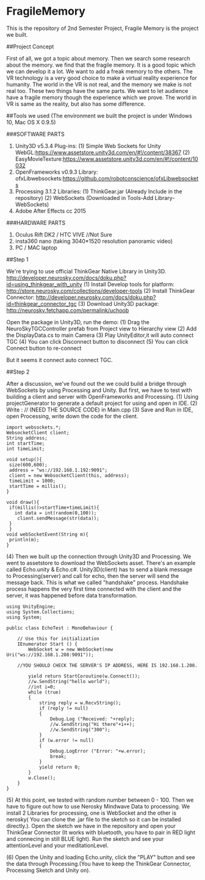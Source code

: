 # FragileMemory

This is the repository of 2nd Semester Project, Fragile Memory is the project we built.


##Project Concept

First of all, we got a topic about memory. Then we search some research about the memory. we find that the fragile memory. It is a good topic which we can develop it a lot. We want to add a freak memory to the others. The VR technology is a very good choice to make a virtual reality experience for humanity. The world in the VR is not real, and the memory we make is not real too. These two things have the same parts.
We want to let audience have a fragile memory though the experience which we prove. The world in VR is same as the reality, but also has some difference.


##Tools we used
(The environment we built the project is under Windows 10, Mac OS X 0.9.5)

###SOFTWARE PARTS
1. Unity3D v5.3.4
Plug-ins:
  (1) Simple Web Sockets for Unity WebGL:https://www.assetstore.unity3d.com/en/#!/content/38367
  (2) EasyMovieTexture:https://www.assetstore.unity3d.com/en/#!/content/10032
2. OpenFrameworks v0.9.3
Library: ofxLibwebsockets:https://github.com/robotconscience/ofxLibwebsockets
3. Processing 3.1.2
Libraries:
  (1) ThinkGear.jar (Already Include in the repository)
  (2) WebSockets (Downloaded in Tools-Add Library-WebSockets)
4. Adobe After Effects cc 2015

###HARDWARE PARTS
1. Oculus Rift DK2 / HTC VIVE //Not Sure
2. insta360 nano (taking 3040*1520 resolution panoramic video)
3. PC / MAC laptop


##Step 1

 We're trying to use official ThinkGear Native Library in Unity3D.
 http://developer.neurosky.com/docs/doku.php?id=using_thinkgear_with_unity
 (1) Install Develop tools for platform: http://store.neurosky.com/collections/developer-tools
 (2) Install ThinkGear Connector: http://developer.neurosky.com/docs/doku.php?id=thinkgear_connector_tgc
 (3) Download Unity3D package: http://neurosky.fetchapp.com/permalink/uchoob

 Open the package in Unity3D, run the demo:
 (1) Drag the NeuroSkyTGCController prefab from Project view to Hierarchy view
 (2) Add the DisplayData.cs to main Camera
 (3) Play UnityEditor,it will auto connect TGC
 (4) You can click Disconnect button to disconnect
 (5) You can click Connect button to re-connect

 But it seems it connect auto connect TGC.

##Step 2

 After a discussion, we've found out the we could build a bridge through WebSockets by using Processing and Unity. But first, we have to test with building a client and server with OpenFrameworks and Processing.
 (1) Using projectGenerator to generate a default project for using and open in IDE.
 (2) Write : // (NEED THE SOURCE CODE) in Main.cpp
 (3) Save and Run in IDE, open Processing, write down the code for the client.

````
import websockets.*;
WebsocketClient client;
String address;
int startTime;
int timeLimit;

void setup(){
 size(600,600);
 address = "ws://192.168.1.192:9091";
 client = new WebsocketClient(this, address);
 timeLimit = 1000;
 startTime = millis();
}

void draw(){
 if(millis()>startTime+timeLimit){
   int data = int(random(0,100));
    client.sendMessage(str(data));
 }
 }
void webSocketEvent(String m){
 println(m);
}
````
 (4) Then we built up the connection through Unity3D and Processing. We went to assetstore to download the WebSockets asset. There's an example called Echo.unity & Echo.c#. Unity3D(client) has to send a blank message to Processing(server) and call for echo, then the server will send the message back. This is what we called "handshake" process. Handshake process happens the very first time connected with the client and the server, it was happened before data transformation.

````
using UnityEngine;
using System.Collections;
using System;

public class EchoTest : MonoBehaviour {

	// Use this for initialization
	IEnumerator Start () {
		WebSocket w = new WebSocket(new Uri("ws://192.168.1.208:9091"));   

    //YOU SHOULD CHECK THE SERVER'S IP ADDRESS, HERE IS 192.168.1.208.

		yield return StartCoroutine(w.Connect());
		//w.SendString("hello world");
		//int i=0;
		while (true)
		{
			string reply = w.RecvString();
			if (reply != null)
			{
				Debug.Log ("Received: "+reply);
				//w.SendString("Hi there"+i++);
				//w.SendString("300");
			}
			if (w.error != null)
			{
				Debug.LogError ("Error: "+w.error);
				break;
			}
			yield return 0;
		}
		w.Close();
	}
}
````

(5) At this point, we tested with random number between 0 - 100. Then we have to figure out how to use Nerosky Mindwave Data to processing. We install 2 Libraries for processing, one is WebSocket and the other is nerosky( You can clone the .jar file to the sketch so it can be installed directly.). Open the sketch we have in the repository and open your ThinkGear Connector (It works with bluetooth, you have to pair in RED light and connecing in still BLUE light). Run the sketch and see your attentionLevel and your meditationLevel.

(6) Open the Unity and loading Echo.unity, click the "PLAY" button and see the data through Processing.(You have to keep the ThinkGear Connector, Processing Sketch and Unity on).
